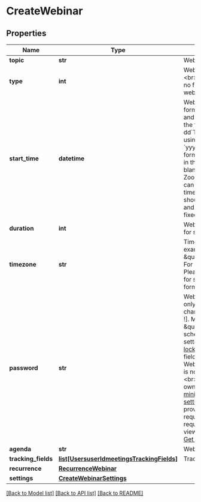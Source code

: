 # CreateWebinar

## Properties
Name | Type | Description | Notes
------------ | ------------- | ------------- | -------------
**topic** | **str** | Webinar topic. | [optional] 
**type** | **int** | Webinar Types:&lt;br&gt;&#x60;5&#x60; - Webinar.&lt;br&gt;&#x60;6&#x60; - Recurring webinar with no fixed time.&lt;br&gt;&#x60;9&#x60; - Recurring webinar with a fixed time. | [optional] 
**start_time** | **datetime** | Webinar start time. We support two formats for &#x60;start_time&#x60; - local time and GMT.&lt;br&gt;   To set time as GMT the format should be &#x60;yyyy-MM-dd&#x60;T&#x60;HH:mm:ssZ&#x60;.  To set time using a specific timezone, use &#x60;yyyy-MM-dd&#x60;T&#x60;HH:mm:ss&#x60; format and specify the timezone [ID](https://marketplace.zoom.us/docs/api-reference/other-references/abbreviation-lists#timezones) in the &#x60;timezone&#x60; field OR leave it blank and the timezone set on your Zoom account will be used. You can also set the time as UTC as the timezone field.  The &#x60;start_time&#x60; should only be used for scheduled and / or recurring webinars with fixed time. | [optional] 
**duration** | **int** | Webinar duration (minutes). Used for scheduled webinars only. | [optional] 
**timezone** | **str** | Time zone to format start_time. For example, \&quot;America/Los_Angeles\&quot;. For scheduled meetings only. Please reference our [timezone](https://marketplace.zoom.us/docs/api-reference/other-references/abbreviation-lists#timezones) list for supported time zones and their formats. | [optional] 
**password** | **str** | Webinar password. Password may only contain the following characters: [a-z A-Z 0-9 @ - _ * !]. Max of 10 characters.  If \&quot;Require a password when scheduling new meetings\&quot; setting has been **enabled** **and** [locked](https://support.zoom.us/hc/en-us/articles/115005269866-Using-Tiered-Settings#locked) for the user, the password field will be autogenerated for the Webinar in the response even if it is not provided in the API request. &lt;br&gt;&lt;br&gt;  **Note:** If the account owner or the admin has configured [minimum password requirement settings](https://support.zoom.us/hc/en-us/articles/360033559832-Meeting-and-webinar-passwords#h_a427384b-e383-4f80-864d-794bf0a37604), the password value provided here must meet those requirements. &lt;br&gt;&lt;br&gt;If the requirements are enabled, you can view those requirements by calling [Get Account Settings](https://marketplace.zoom.us/docs/api-reference/zoom-api/accounts/accountsettings) API.      | [optional] 
**agenda** | **str** | Webinar description. | [optional] 
**tracking_fields** | [**list[UsersuserIdmeetingsTrackingFields]**](UsersuserIdmeetingsTrackingFields.md) | Tracking fields | [optional] 
**recurrence** | [**RecurrenceWebinar**](RecurrenceWebinar.md) |  | [optional] 
**settings** | [**CreateWebinarSettings**](CreateWebinarSettings.md) |  | [optional] 

[[Back to Model list]](../README.md#documentation-for-models) [[Back to API list]](../README.md#documentation-for-api-endpoints) [[Back to README]](../README.md)

